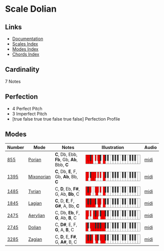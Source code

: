 # Scale Dolian

## Links

- [Documentation](index.md)
- [Scales Index](Scales.md)
- [Modes Index](Modes.md)
- [Chords Index](Chords.md)

## Cardinality

7 Notes

## Perfection

- 4 Perfect Pitch
- 3 Imperfect Pitch
- [true false true true false true false] Perfection Profile

## Modes

| Number | Mode | Notes | Illustration | Audio |
|--------|------|-------|--------------|-------|
| [855](https://ianring.com/musictheory/scales/855) | [Porian](ModePorian.md) | **C**, Db, Ebb, **Fb**, Gb, **Ab**, Bbb, **C** | ![CNaturalPorian](ModeCNaturalPorian.png) | [midi](https://github.com/edipermadi/music/blob/main/docs/ModeCNaturalPorian.mid?raw=true) | 
| [1395](https://ianring.com/musictheory/scales/1395) | [Mixonorian](ModeMixonorian.md) | **C**, Db, **E**, F, Gb, **Ab**, Bb, **C** | ![CNaturalMixonorian](ModeCNaturalMixonorian.png) | [midi](https://github.com/edipermadi/music/blob/main/docs/ModeCNaturalMixonorian.mid?raw=true) | 
| [1485](https://ianring.com/musictheory/scales/1485) | [Tyrian](ModeTyrian.md) | C, **D**, Eb, **F#**, G, Ab, **Bb**, C | ![CNaturalTyrian](ModeCNaturalTyrian.png) | [midi](https://github.com/edipermadi/music/blob/main/docs/ModeCNaturalTyrian.mid?raw=true) | 
| [1845](https://ianring.com/musictheory/scales/1845) | [Lagian](ModeLagian.md) | **C**, D, **E**, F, **G#**, A, Bb, **C** | ![CNaturalLagian](ModeCNaturalLagian.png) | [midi](https://github.com/edipermadi/music/blob/main/docs/ModeCNaturalLagian.mid?raw=true) | 
| [2475](https://ianring.com/musictheory/scales/2475) | [Aerylian](ModeAerylian.md) | C, Db, **Eb**, F, **G**, Ab, **B**, C | ![CNaturalAerylian](ModeCNaturalAerylian.png) | [midi](https://github.com/edipermadi/music/blob/main/docs/ModeCNaturalAerylian.mid?raw=true) | 
| [2745](https://ianring.com/musictheory/scales/2745) | [Dolian](ModeDolian.md) | C, **D#**, E, F, **G**, A, **B**, C | ![CNaturalDolian](ModeCNaturalDolian.png) | [midi](https://github.com/edipermadi/music/blob/main/docs/ModeCNaturalDolian.mid?raw=true) | 
| [3285](https://ianring.com/musictheory/scales/3285) | [Zagian](ModeZagian.md) | C, **D**, E, **F#**, G, **A#**, B, C | ![CNaturalZagian](ModeCNaturalZagian.png) | [midi](https://github.com/edipermadi/music/blob/main/docs/ModeCNaturalZagian.mid?raw=true) | 
